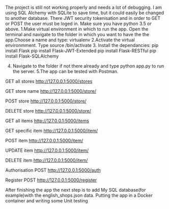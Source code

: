 The project is still not working properly and needs a lot of debugging.
I am using SQL Alchemy with SQLite to save time, but it could easily be changed to another database.
There JWT security tokenisation and in order to GET or POST the user must be loged in.
Make sure you have python 3.5 or above.
1.Make virtual environment in which to run the app. Open the terminal and navigate to the folder in which you want to have the the app.Choose a name and type: virtualenv <name>
2.Activate the virtual environmment. Type source <name>/bin/activate
3. Install the dependancies:
  pip install Flask
  pip install Flask-JWT-Extended
  pip install Flask-RESTful
  pip install Flask-SQLAlchemy
  
4. Navigate to the folder if not there already  and type  python app.py to run the server.
5.The app can be tested with Postman.

GET all stores http://127.0.0.1:5000/stores

GET store name http://127.0.0.1:5000/store/<name>
  
POST store  http://127.0.0.1:5000/store/<name>
  
DELETE store  http://127.0.0.1:5000/store/<name>
  
GET all items http://127.0.0.1:5000/items

GET specific item http://127.0.0.1:5000/item/<name>
  
POST  item http://127.0.0.1:5000/item/<name>
  
UPDATE  item http://127.0.0.1:5000/item/<name>
  
DELETE  item http://127.0.0.1:5000/item/<name>
  
Authorisation POST  http://127.0.0.1:5000/auth

Register      POST  http://127.0.0.1:5000/register
   
After finishing the app the next step is to add My SQL database(for example)with the english_shops.json data.
Putting the app in a Docker container and writing some Unit testing 

  




